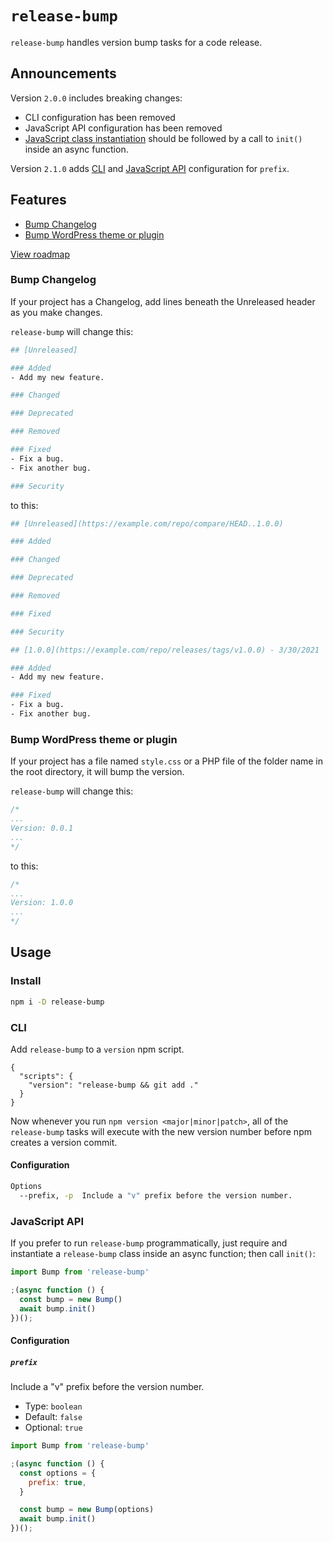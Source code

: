 # `release-bump`

`release-bump` handles version bump tasks for a code release.

## Announcements

Version `2.0.0` includes breaking changes:
- CLI configuration has been removed
- JavaScript API configuration has been removed
- [JavaScript class instantiation](#javascript-api) should be followed by a call to `init()` inside an async function.

Version `2.1.0` adds [CLI](#cli) and [JavaScript API](#javascript-api) configuration for `prefix`.

## Features

- [Bump Changelog](#bump-changelog)
- [Bump WordPress theme or plugin](#bump-wordpress-theme-or-plugin)

[View roadmap](https://github.com/paulshryock/release-bump/issues?q=is%3Aissue+is%3Aopen+label%3Aenhancement)

### Bump Changelog

If your project has a Changelog, add lines beneath the Unreleased header as you make changes.

`release-bump` will change this:

```bash
## [Unreleased]

### Added
- Add my new feature.

### Changed

### Deprecated

### Removed

### Fixed
- Fix a bug.
- Fix another bug.

### Security
```

to this:

```bash
## [Unreleased](https://example.com/repo/compare/HEAD..1.0.0)

### Added

### Changed

### Deprecated

### Removed

### Fixed

### Security

## [1.0.0](https://example.com/repo/releases/tags/v1.0.0) - 3/30/2021

### Added
- Add my new feature.

### Fixed
- Fix a bug.
- Fix another bug.
```

### Bump WordPress theme or plugin

If your project has a file named `style.css` or a PHP file of the folder name in the root directory, it will bump the version.

`release-bump` will change this:

```css
/*
...
Version: 0.0.1
...
*/
```

to this:

```css
/*
...
Version: 1.0.0
...
*/
```

## Usage

### Install

```bash
npm i -D release-bump
```

### CLI

Add `release-bump` to a `version` npm script.

```
{
  "scripts": {
    "version": "release-bump && git add ."
  }
}
```

Now whenever you run `npm version <major|minor|patch>`, all of the `release-bump` tasks will execute with the new version number before npm creates a version commit.

#### Configuration

```bash
Options
  --prefix, -p  Include a "v" prefix before the version number.
```

### JavaScript API

If you prefer to run `release-bump` programmatically, just require and instantiate a `release-bump` class inside an async function; then call `init()`:

```javascript
import Bump from 'release-bump'

;(async function () {
  const bump = new Bump()
  await bump.init()
})();
```

#### Configuration

##### `prefix`

Include a "v" prefix before the version number.

- Type: `boolean`
- Default: `false`
- Optional: `true`

```javascript
import Bump from 'release-bump'

;(async function () {
  const options = {
    prefix: true,
  }

  const bump = new Bump(options)
  await bump.init()
})();
```
